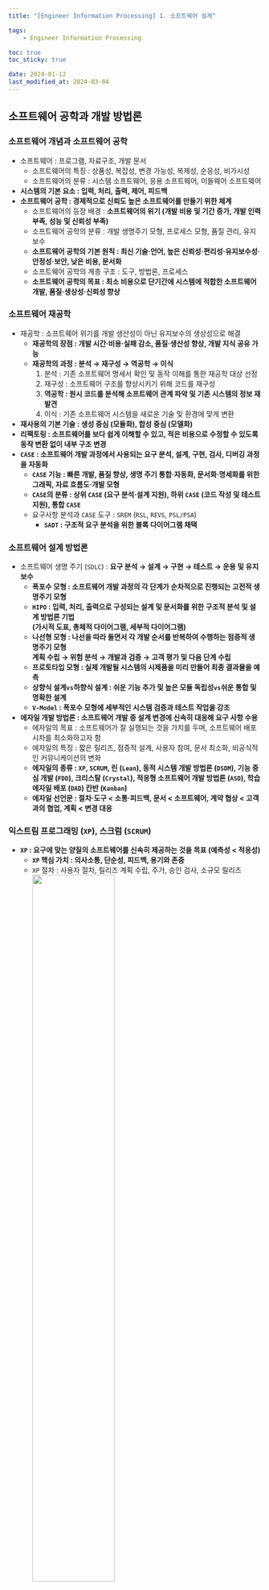 ```yaml
---
title: "[Engineer Information Processing] 1. 소프트웨어 설계"

tags:
    - Engineer Information Processing

toc: true
toc_sticky: true

date: 2024-01-12
last_modified_at: 2024-03-04
---
```


## 소프트웨어 공학과 개발 방법론

### 소프트웨어 개념과 소프트웨어 공학

- 소프트웨어 : 프로그램, 자료구조, 개발 문서
  - 소프트웨어의 특징 : 상품성, 복잡성, 변경 가능성, 복제성, 순응성, 비가시성
  - 소프트웨어의 분류 : 시스템 소프트웨어, 응용 소프트웨어, 미들웨어 소프트웨어
- <b>시스템의 기본 요소 : 입력, 처리, 출력, 제어, 피드백</b>
- <b>소프트웨어 공학 : 경제적으로 신뢰도 높은 소프트웨어를 만들기 위한 체계</b>
  - 소프트웨어의 등장 배경 : <b>소프트웨어의 위기 (개발 비용 및 기간 증가, 개발 인력 부족, 성능 및 신뢰성 부족)</b>
  - 소프트웨어 공학의 분류 : 개발 생명주기 모형, 프로세스 모형, 품질 관리, 유지보수
  - <b>소프트웨어 공학의 기본 원칙 : 최신 기술·언어, 높은 신뢰성·편리성·유지보수성·안정성·보안, 낮은 비용, 문서화</b>
  - 소프트웨어 공학의 계층 구조 : 도구, 방법론, 프로세스
  - <b>소프트웨어 공학의 목표 : 최소 비용으로 단기간에 시스템에 적합한 소프트웨어 개발, 품질·생상성·신뢰성 향상</b>

### 소프트웨어 재공학

- 재공학 : 소프트웨어 위기를 개발 생산성이 아닌 유지보수의 생상성으로 해결
  - <b>재공학의 장점 : 개발 시간·비용·실패 감소, 품질·생산성 향상, 개발 지식 공유 가능</b>
  - <b>재공학의 과정 : 분석 → 재구성 → 역공학 → 이식</b>
    1. 분석 : 기존 소프트웨어 명세서 확인 및 동작 이해를 통한 재공학 대상 선정
    2. 재구성 : 소프트웨어 구조를 향상시키기 위해 코드를 재구성
    3. <b>역공학 : 원시 코드를 분석해 소프트웨어 관계 파악 및 기존 시스템의 정보 재발견</b>
    4. 이식 : 기존 소프트웨어 시스템을 새로운 기술 및 환경에 맞게 변환
- <b>재사용의 기본 기술 : 생성 중심 (모듈화), 합성 중심 (모델화)</b>
- <b>리팩토링 : 소프트웨어를 보다 쉽게 이해할 수 있고, 적은 비용으로 수정할 수 있도록 동작 변환 없이 내부 구조 변경</b>
- <b><code>CASE</code> : 소프트웨어 개발 과정에서 사용되는 요구 분석, 설계, 구현, 검사, 디버깅 과정을 자동화</b>
  - <b><code>CASE</code> 기능 : 빠른 개발, 품질 향상, 생명 주기 통합·자동화, 문서화·명세화를 위한 그래픽, 자료 흐름도·개발 모형</b>
  - <b><code>CASE</code>의 분류 : 상위 <code>CASE</code> (요구 분석·설계 지원), 하위 <code>CASE</code> (코드 작성 및 테스트 지원), 통합 <code>CASE</code></b>
  - 요구사항 분석과 ```CASE``` 도구 : ```SREM``` (```RSL```, ```REVS```, ```PSL/PSA```)
    - <b><code>SADT</code> : 구조적 요구 분석을 위한 블록 다이어그램 채택</b>

### 소프트웨어 설계 방법론

- 소프트웨어 생명 주기 (```SDLC```) : <b>요구 분석 → 설계 → 구현 → 테스트 → 운용 및 유지보수</b>
  - <b>폭포수 모형 : 소프트웨어 개발 과정의 각 단계가 순차적으로 진행되는 고전적 생명주기 모형</b>
  - <b><code>HIPO</code> : 입력, 처리, 출력으로 구성되는 설계 및 문서화를 위한 구조적 분석 및 설계 방법론 기법<br>(가시적 도표, 총체적 다이어그램, 세부적 다이어그램)</b>
  - <b>나선형 모형 : 나선을 따라 돌면서 각 개발 순서를 반복하여 수행하는 점증적 생명주기 모형<br>계획 수립 → 위험 분석 → 개발과 검증 → 고객 평가 및 다음 단계 수립</b>
  - <b>프로토타입 모형 : 실제 개발될 시스템의 시제품을 미리 만들어 최종 결과물을 예측</b>
  - <b>상향식 설계<code>vs</code>하향식 설계 : 쉬운 기능 추가 및 높은 모듈 독립성<code>vs</code>쉬운 통합 및 명확한 설계</b>
  - <b><code>V-Model</code> : 폭포수 모형에 세부적인 시스템 검증과 테스트 작업을 강조</b>
- <b>에자일 개발 방법론 : 소프트웨어 개발 중 설계 변경에 신속히 대응해 요구 사항 수용</b>
  - 에자일의 목표 : 소프트웨어가 잘 실행되는 것을 가치를 두며, 소프트웨어 배포 시차를 최소화하고자 함
  - 에자일의 특징 : 짧은 릴리즈, 점증적 설계, 사용자 참여, 문서 최소화, 비공식적인 커뮤니케이션의 변화
  - <b>에자일의 종류 : <code>XP</code>, <code>SCRUM</code>, 린 (<code>Lean</code>), 동적 시스템 개발 방법론 (<code>DSDM</code>), 기능 중심 개발 (<code>FDD</code>), 크리스탈 (<code>Crystal</code>), 적응형 소프트웨어 개발 방법론 (<code>ASD</code>), 학습 에자일 배포 (<code>DAD</code>) 칸반 (<code>Kanban</code>)</b>
  - <b>에자일 선언문 : 절차·도구 < 소통·피드백, 문서 < 소프트웨어, 계약 협상 < 고객과의 협업, 계획 < 변경 대응</b>

### 익스트림 프로그래밍 (```XP```), 스크럼 (```SCRUM```)

- <b><code>XP</code> : 요구에 맞는 양질의 소프트웨어를 신속히 제공하는 것을 목표 (예측성 < 적응성)</b>
  - <b><code>XP</code> 핵심 가치 : 의사소통, 단순성, 피드백, 용기와 존중</b>
  - ```XP``` 절차 : 사용자 절차, 릴리즈 계획 수립, 주가, 승인 검사, 소규모 릴리즈<br><img src="https://github.com/pocj8ur4in/pocj8ur4in.github.io/assets/105341168/3c2895a0-fcc9-4d80-ac10-f46d5e5258f6" width="60%">
  - <b><code>XP</code>의 12가지 프랙티스 : <code>Pair Programming</code>, <code>Planning Game</code>, <code>Test-Driven Development</code>, <code>Whole Team</code>, <code>Continuous Process</code>, <code>Small Releases</code>, <code>Coding Standards</code>, <code>Collective Code Ownership</code>, <code>Simple Design</code>, <code>System Metaphor</code>, <code>Sustainable Pace</code></b>
- ```SCRUM``` : 요구사항 변경에 신속히 대처할 수 있는  반복적이고 점진적인 팀 중심 소프트웨어 개발 방법론
  - ```SCRUM``` 5가지 가치 : 확약, 전념, 정직, 존중, 용기
  - <b><code>SCRUM</code> 역할 : 제품 책임자, 스크럼 마스터, 스크럼 팀</b>
  - <b><code>SCRUM</code> 절차 : 제품 백로그, 스프린트, 스프린트 일일 미팅, 스프린트 플래닝 미팅, 스프린트 리뷰, 스프린트 회고<br><img src="https://github.com/pocj8ur4in/pocj8ur4in.github.io/assets/105341168/15aa64aa-e1eb-46ba-8eb3-95257eefbe53" width="70%"></b>
    - <b>스프린트 : 작은 단위의 개발 업무를 단기간에 개발, 2~4주마다 이해 관계자에 진척도 보고</b>

## 현행 시스템 분석과 요구 분석

### 현행 시스템 분석

- 현행 시스템 분석 : 어떤 하위 시스템으로 구성되어 있는지 파악하는 절차
  - 현행 시스템 분석의 목적 : 개발 시스템의 개발 범위를 확인하고 이행하기 위한 방향성 설정
  - 시스템 아키텍처 : 상위 시스템과 하위 시스템이 어떤 관계로 상호 작용하는지 각 동작 원리와 구성을 표현한 것
  - <b>현행 시스템 파악 절차 : 시스템 및 인터페이스 →  소프트웨어 아키텍처 → 하드웨어 및 네트워크 구성</b>
    - 시스템 구성 : 기간 업무, 지원 업무로 구분
    - 시스템 기능 : 주요 기능과 하부 기능으로 계층형으로 표시
    - <b>인터페이스 현황 : 단위 업무 시스템 및 시스템 간 통신하는 데이터를 명시</b>
    - 소프트웨어 현황 : 소프트웨어 라이선스 적용 방식 (사이트, 서버, 프로세서, 코어, 사용자 수)
    - 하드웨어 현황 : 서버 사양, 서버 이중화 여부 파악
    - 네트워크 현황 : 시스템의 네트워크 구성 형태를 그림으로 표현
    - 개발 기술 환경 분석 : 플랫폼, ```OS```, ```DBMS```, 미들웨어 분석
- 플랫폼 : 응용 프로그램을 실행하기 위한 하드웨어와 소프트웨어의 결합
  - 플랫폼의 종류 : 운영체제, 어플리케이션, 클라우드, 데이터베이스, 개발, 모바일, ```IoT```, 인터넷 서비스, 개발...
  - <b>플랫폼 성능 특성 분석 항목 : 경과 시간, 사용률, 응답 시간, 가용성</b>
  - 플랫폼 성능 특성 분석 방법 : 성능 테스트, 사용자 인터뷰, 문서 점검
  - 플랫폼 사용할 때의 이점 : 개발·운영·유지보수 비용 감소, 안정성·보안성 향상, 여러 플랫폼·커뮤니티 지원
- ```OS``` : ```HW·SW``` 자원 관리 및 공통 서비스 제공, 사용자와의 인터페이스 제공
  - ```OS``` 분석 항목 : 종류, 버전, 패치 일자, 백업 주기 분석
  - ```OS``` 고려 사항 : 가용성, 성능, 기술 지원, 주변 기기, 구축 비용
  - ```OS``` 메모리 누수 : 실행 소프트웨어가 정상 종료되지 않고 남아있는 증상
- 오픈소스 라이선스 : ```GNU```, ```GNU GPLv1```, ```BSD```, ```Apache 2.0```, ```GNU Affero General Public License v3.0```, ```Eclipse Public License 2.0```, ```Mozilla Public License 2.0```, ```Creative Commons```
- ```DBMS``` : 응용 프로그램과 데이터의 중재자로서 모든 응용 프로그램들이 데이터베이스를 공유할 수 있도록 관리
  - ```DBMS``` 목적 : 종속성 및 중복성 문제를 해결하기 위해 제안
  - ```DBMS``` 종류 : ```Oracle```, ```MSSQL```, ```MySQL```, ```SQLite```, ```MongoDB```, ```Redis```
  - <b><code>DBMS</code> 분석 항목 : 가용성, 성능, 기술 지원, 상호 호환성, 구축 비용</b>

### 요구사항 개발

- 요구공학 : 사용자 요구가 반영된 시스템 개발을 위해 사용자 요구를 추출, 분석, 명세, 검증, 관리
  - 요구사항 베이스라인 : 이해 당사자 간의 명시적 합의, 프로젝트 목표 달성 여부를 확인하는 기준
  - <b>요구사항 분류 : 기능 요구사항과 비기능 요구사항을 구분하고 우선순위 여부를 확인</b>
    - <b>기술 내용에 따른 분류 : 기능 요구사항 (사용자가 원하는 기능)<code>vs</code>비기능 요구사항 (수행 환경, 제약 조건)</b>
    -  기술 관점 및 대상에 따른 분류 : 시스템 요구사항<code>vs</code>사용자 요구사항
- ```SWEBOK``` 기반 요구사항 개발 프로세스 : <b>도출 → 분석 → 명세 → 검증</b>
  - 요구사항 도출 : 현재 상태를 파악하고 문제를 정의하고 목표를 도출
  - <b>요구사항 분석 : 소프트웨어가 어떻게 상호 작용하는지 이해하고, 요구사항 정의를 도출 및 문서화</b>
    - <b>분석 기법 : 사용자 의견 청취, 사용자 인터뷰, 문서 및 모델 분석, 설문 조사</b>
    - 분석 단계 : 문제 인식 → 전개 → 평가 및 종합 → 검토 → 문서화
  - 요구사항 명세 : 시스템 정의 및 요구사항, 소프트웨어 요구사항을 문서화
    - <b>명세 기법 : 정형 명세 (수학적 + 정확한 표현, 명세·구현의 일치)<code>vs</code>비정형 명세 (자연어 + 작성·이해 용이, 다양한 전달 방법)</b>
  - 요구사항 확인 : 문서로 만들어진 내용을 확인 및 검증
  - 요구사항 관리 : 요구사항 명세서와 관련된 변경 사항을 추적 및 관리
- <b>요구사항 관리 도구의 필요성 : 프로세스 효율성 재고 및 관리·분석·추적·평가·의사소통 용이</b>
- 요구사항 할당 : 요구사항을 만족시키기 위한 아키텍처 구성 요소를 식별

### 요구사항 확인 기법과 ```FTR```

- 요구사항 확인 기법 : 인터뷰, 설문 조사, 시나리오, 스토리보드, 워크숍, 브레인스토밍, 분석 모델링
  - <b>프로토타이핑 : 도출된 요구사항을 토대로 시제품을 제작해 대상 시스템과 바교하여 추가 요구사항을 재작성</b>
    - 프로토타이핑 절차 : 요구사항 분석 → 설계 → 개발 → 검토·피드백 → 프로토타입 정제 → 요구사항 검증
  - 모델 검증 : 분석 단계에서 개발된 모델의 품질을 검증
    - 정적 분석 : 객체 모델에서 객체 간에 존재하는 의사소통 경로를 검증하기 위해 명세의 일관성·정확성 확인
    - 동적 분석 : 모델을 검증하기 위해 소스 코드를 직접 실행해 메모리 누수 현황 및 스레드 결함 분석
  - 요구사항 검토 : 여러 검토자자가 에러, 잘못된 가정, 불명확성, 표준과의 차이를 탐색
  - <b>인수 테스트 : 소프트웨어가 요구사항을 만족하는지 확인하기 위한 테스트</b>
    - 인수 테스트 종류 : 계약 인수 테스트, 규정 인수 테스트, ```α```·```β```검사, 사용자 인수 테스트, 운영 인수 테스트
    - 인수 테스트 절차 : 계획 → 설계 → 구현 → 검토 → 수행 → 완료
  - <b>정형 기술 검토 : 소프트웨어 개발 산출물 대상 요구사항 일치 여부·표준 준수·결합 발생 여부를 검토하는 정적 분석</b>
    - 정형 기술 검토 특징 : 구조화된 절차, 전문가의 참여 필요, 개발 초기 적용 가능, 문서화의 중요성
    - <b>정형 기술 검토 지침 : 의제 및 범위 유지, 참가자 수 제한, 체크리스트 및 일정 할당, 검토에 집중, 논쟁 제한, 명확한 문제 영역</b>

### ```UML```과 럼바우 분석 기법

- 개념 모델링 : 요구사항을 이해하기 쉽도록 실 세계의 상황을 단순화하여 개념적으로 표현한 모델을 생성하는 과정
  - 개발 대상 도메인의 엔티티 및 관계와 종속성을 반영
- <b><code>UML</code> : 객체지향 소프트웨어 개발 과정의 모델링 기술 및 방법론을 통합한 범용 모델링 언어</b>
  - ```UML``` 특성 : 시각화, 문서화, 명세화, 구축, 확장성, 표준화된 언어
  - <b><code>UML</code> 관점 : 기능적 (유스케이스 다이어그램), 정적 (클래스 다이어그램), 동적 (시퀀스·상태 다이어그램)</b>
  - <b><code>UML</code> 구성 : 사물 (객체 간의 관계 형성 대상), 관계 (객체 간의 연관성 표현), 다이어그램 (격체의 관계 도식화)</b>
    - <b>스테레오타입 : <code>UML</code> 구성 외에 추가적인 확장 요소를 표현 (<code><<>></code>으로 포현)</b>
    - <code>UML</code> 접근 제어자 : ```public``` (```+```), ```private``` (```-```), ```protected``` (```#```), ```package``` (```~```)
    - <code>UML</code> 표현 : ```1``` (```1``` 객체 연결), ```*``` 또는 ```0..*``` (0이거나 0 이상 객체 연결), ```1..*``` (1이거나 1 이상 객체 연결), ```0..1``` (0이거나 1 객체 연결), ```1, 3, 5``` (1이거나 3이거나 6 객체 연결), ```n``` (```n```개 객체 연결), ```m..*``` (```m```이거나 ```m```개 이상 객체 연결)
- <b>럼바우 객체지향 분석 (= 객체 모델링 기법) : 소프트에어 구성 요소를 그래픽으로 모형화</b>
  - <b>럼바우 객체지향 분석 절차 : 객체 모델링 (객체 다이어그램) → 동적 모델링 (상태도) → 기능 모델링 (자료 흐름도)</b>
    - 객체 모델링 : 시스템에서 요구되는 객체를 찾아 속성, 연산, 관계를 규정하여 객체를 다이어그램으로 표시
    - 동적 모델링 : 제어 흐름, 상호 작용, 동작 순서 등의 상태를 시간 흐름에 따라 상태 다이어그램으로 표시
    - 기능 모델링 : 여러 프로세스 간 자료 흐름 표시 (어떤 데이터를 입력해 어떤 결과를 가져올 수 있을지 표현)

### ```UML``` 다이어그램

- <b>구조 다이어그램 : 시스템 구조와 구성 요소 간의 관계를 시각적으로 표현</b>
  - <b>클래스 다이어그램 : 시스템 내 클래스·인터페이스 및 그 관계를 시각적 표현, 클래스 속성·메소드로 구현 정보 제공</b>
  - 객체 다이어그램 : 특정 시점의 객체 간의 관계 및 상태 표현, 클래스들이 어떻게 실제로 인스턴스화되는지 표현
  - 복합체 구조 다이어그램 : 시스템의 복잡한 구조를 모델링하기 위해 객체의 내부 구조 및 상호 작용을 표현
  - 배치 다이어그램 : 시스템의 물리적 배치 및 구성, 하드웨어와 소프트웨어 간의 관계를 표현
  - <b>컴포넌트 다이어그램 : 소프트웨어 시스템의 컴포넌트의 구조 및 관계 표현, 어떤 기능을 수행하는지 나타내 모듈화 및 재사용에 유용</b>
  - 패키지 다이어그램 : 시스템을 구성하는 여러 개체를 그룹화하여 표현하여 모듈화나 구조화를 표현
- <b>행위 다이어그램 : 시스템 내 상호작용, 메시지 흐름, 객체 간의 상호 작용와 같은 시스템의 동작을 그래픽으로 표현</b>
  - 유스케이스 다이어그램 : 시스템 및 시스템과 사용자 간의 상호 작용을 시각적으로 표현
  - <b>액티비티 다이어그램 : 시스템 내부 프로세스나 작업 흐름을 시각적으로 표현</b>
  - 상태 머신 다이어그램 : 객체의 생명주기와 상태 변화를 상태, 이벤트, 전이로 구성하여 표현
  - 협력 다이어그램 : 객체들이 서로 메시지를 주고받는 과정을 객체, 메시지로 표현
  - 상호 작용 다이어그램 : 유스케이스를 수행하기 위해 객체들이 어떻게 상호 작용하는지 객체 간 메시지를 통해 표현
    - <b>순차 다이어그램 : 시스템 구성 요소들이 어떻게 상호 작용하는지 객체, 생명선, 실행, 메시지, 시간으로 표현</b>
    - 통신 다이어그램 : 시스템에서 객체 간의 통신을 객체 간의 관계 및 역할, 메시지 흐름, 시간 흐름으로 표현
- <b>클래스 다이어그램 : 시스템을 구성하는 객체 간의 관계를 추상화한 모델을 논리적 구조로 표현</b><br><img src="https://github.com/pocj8ur4in/pocj8ur4in.github.io/assets/105341168/f36208b8-a953-41f7-99fc-08b8d3c92de6" width="60%">
- 유스케이스 다이어그램 : 사용자 요구를 기능적 측면에서 기술하기 위해 액터와 유스케이스로 구성하여 표현<br><img src="https://github.com/pocj8ur4in/pocj8ur4in.github.io/assets/105341168/2d87dd8e-b6b4-42c1-be8c-ab555c15a5af" width="60%">
  - <b>유스케이스 다이어그램 요소 : 시스템 경계, 액터, 유스케이스, 관계 (연관, 포함, 확장, 일반화)</b>
  - 유스케이스 다이어그램 작성 단계 : 액터 식별 → 유스케이스 식별 → 관계 정의 → 유스케이스 구조화
  - 유스케이스 다이어그램 관계 표현 : ```UML``` 관계를 통해 표현<br><img src="https://github.com/pocj8ur4in/pocj8ur4in.github.io/assets/105341168/08a0c2b5-b7ad-420f-9b08-979fdf3deaf7" width="70%">
    - ```UML``` 연관 관계 : 한 사물의 객체가 다른 사물의 객체와 연결된 것을 표현 (연관 관계명, 역할명)
    - <b><code>UML</code> 의존 관계 : 연관 관계와 동일하나, 메소드드를 사용할 때처럼 짧은 시간만을 유지</b>
    - <b><code>UML</code> 일반화 관계 : 객체지향의 상속 관계를 표현 (하위 클래스와 상위 클래스 간의 관계를 표현)</b>
    - ```UML``` 집합 관계 : 전체 객체와 부분 객체 간의 관계를 표현
    - ```UML``` 포함 관계 : 부분 객체가 전체 객체에 속하는 강한 집합 연관의 관계를 표현
    - <b><code>UML</code> 실체화 관계 : 인터페이스와 실제 구현된 일반 클래스 간의 관계로 존재하는 행동에 대한 구현을 표현</b>

## <code>UI</code> 설계

### <code>UI</code> 환경 분석

- <code>UI</code> 표준을 위한 환경 분석
  - 사용자 경향 분석 : 기존 <code>UI</code> 경향을 숙지해 현재 <code>UI</code>의 단점 작성
  - 기능 및 설계 분석 : 기능 조작성, 오류 방지, 최소한의 조작으로 업무 처리가 가능한지, <code>UI</code>의 정보 전달이 어떤지
- <code>UI</code> 요구사항 요소 : 데이터 요구, 기능 요구, 제품 및 서비스 품질, 제약 사항
- 정황 시나리오 : 개발 서비스의 초기 모양 상상 (사용자 관점에서 높은 수준·낙관적 상황을 가정해 기초 시나리오 작성)

### <code>UI</code> 표준과 지침

- <code>UI</code> : 인간, 디지털 기기, 소프트웨어 간에 의사소통이 가능하도록 만든 매개체
  - <code>UI</code> 분야 : 표현, 정보 제공 및 전달, 기능<br>→ 웹 디자인, 모바일 앱 디자인, 게임 디자인, 산업 디자인, 기계 학습 인터페이스
  - <b><code>UI</code> 개발 시스템이 가져야할 기능 : 사용자의 입력 검증, 에러 및 에러 메시지 처리, 도움과 프롬프트 제공</b>
- <b><code>UI</code> 설계 원칙 : 직관성, 유효성, 학습성, 유연성</b>
- <b><code>UI</code> 설계 지침 : 사용자 중심, 일관성, 단순성, 가시성, 표준화, 접근성, 결과 예측 가능, 명확성, 오류 발생 해결</b>
- <code>UI</code> 구현 표준 : 화면 구성, 화면 이동과 같이 화면에서 공통적으로 갖춰어야 할 최소의 <code>UI</code> 요소 및 배치 규칙
  - <code>UI</code> 설계 시 오류 지침 : 명확하고 이해하기 쉬운 메시지, 문제 해결 방법 제공, 시각적 강조 및 사용자 경험 고려
  - <code>UI</code> 표준 구성 : 전체 <code>UX</code> 원칙, 정책·철학, <code>UI</code> 스타일 가이드, <code>UI</code> 패턴 모델 정의, <code>UI</code> 표준 수립 조직 구성
- <code>UX</code> : 제품을 대상으로 직·간접적으로 사용하면서 느끼고 생각하는 지각·반응·행동과 같은 모든 경험

### <code>UI</code> 설계

- <code>UI</code> 설계 단계 : 문제 정의 → 사용자 모델 정의 → 작업 분석 → 컴퓨터 오브젝트·기능 정의 → ```UI``` 정의 → 디자인 평가
  - <code>UI</code> 메뉴 구조 설계, 내부 및 외부 화면과 폼 설계, <code>UI</code> 검토 수행
  - <code>UI</code> 요구사항 정의 : 시스템 구조, 사이트맵, 프로세스 정의, 화면 설계
- <b><code>UI</code>의 종류 : <code>CLI</code>, <code>GUI</code>, <code>NUI</code>, <code>OUI</code>, <code>TUI</code>, <code>WUI</code>, <code>Touch UI</code></b>
- <code>UI</code> 설계 도구
  - 와이어 프레임 : 화면 단위로 레이아웃을 설계
  - <b>목업 : 실물 크기의 정적 모형을 시각적으로 구현</b>
  - 스토리보드 : 사용자, 작업, 인터페이스 간의 상호 작용을 시각화
- <b><code>UI</code>의 요소 : 라디오 버튼, 체크박스, 토글 버튼, 드롭다운 리스트</b>
- ```UI``` 프로토타입 : 시제품을 제작해 대상 시스템과 비교하면서 개발 중에 도출되는 추가 요구사항을 지속적으로 재작성
- 감성 공학 : 인간이 가진 소망으로서의 이미지나 감성 구체화 (```HCI``` 설계에 정량 측정 및 평가, 여러 학문 융합)

## ```SW``` 설계

### ```SW``` 설계 모델링

- <b><code>SW</code> 설계 모델링 : 요구사항에 만족하는 <code>SW</code>의 내부 구조 및 동적 행위를 모델링하여 표현</b>
  - ```SW``` 설계 모델링 주의사항 : 요구사항 분석의 정확성, 모델링의 명확성, 모듈화의 적절성, 일관성 유지, 변화 대응
  - ```SW``` 설계 원리 : 분할과 정복, 추상화, 단계적 분해, 모듈화, 정보 은닉
  - <b><code>SW</code> 설계 분류 : 상위 설계 (아키텍처, 데이터, 인터페이스) / 하위 설계 (모듈, 자료구조, 알고리즘)</b>
- <code>SW</code> 공학에서의 모델링 : 모델과 ```ing```의 결합으로 모델을 만드는 일을 의미
  - <code>SW</code> 설계 대상 : 구조 모델링, 행위 모델링
  - <code>SW</code> 설계 방법 : 구조적 설계, 자료 중심 설계, 객체지향 설계
- <b><code>SW</code> 구조도 : 모듈과 모듈 간의 관계를 상자와 선으로 표시하는 구조적 설계 방법</b>
  - <code>SW</code> 구조도 용어 : ```Fan-in```, ```Fan-out```, ```Depth```, ```Width```, ```Super Ordinate```, ```Subordinate```

<img src="https://github.com/pocj8ur4in/pocj8ur4in.github.io/assets/105341168/1d597b81-18c1-43e3-833b-7a63ced56739" width="60%">

### 구조적 분석 도구

- <b>자료 흐름도 : 시스템 내 모든 자료를 처리, 자료 흐름, 자료 저장소, 단말로 기술하여 분석</b>
  - <b>자료 흐름도 특징 : 시스템·프로그램 간 총체적 데이터 흐름 표시 가능, 다차원적·그림 중심·하향식 분할 원리</b>
  - 자료 흐름도 원칙 : 자료 보존, 최소 자료 입력, 독립성, 지속성, 순차 처리, 영구성
  - <b>자료 흐름도의 구성 요소 및 표기법 : 화살표·원·사각형·직선으로 표시</b><br><img src="https://github.com/pocj8ur4in/pocj8ur4in.github.io/assets/105341168/187981a0-bb1b-4cec-806e-6dcb65556ec4" width="80%">
- 소단윈 명세서 : 세분화된 자료 흐름도에서 최하위 단계 프로세스의 처리 절차를 설명
- 구조적 언어 : 자연어의 일부분으로 한정된 단어, 문형와 같은 제한된 구조로 명세서 작성
- 의사 결정 나무 : 현재 상황과 목표와의 상호 관련을 나무 가지로 표현
- 의사 결졍표 : 복잡한 의사결정 논리를 기술하여 자료 처리 분야에 활용
- <b>자료 사전 : 시스템과 관련된 모든 자료 명세 및 속성을 파악하기 위해 조직화된 도구</b><br><img src="https://github.com/pocj8ur4in/pocj8ur4in.github.io/assets/105341168/9c2cbcaf-1bca-486a-90ac-70702a62962c" width="80%">

### 모듈

- <b>모듈 : 전체 프로그램에서 어떤 기능을 수행할 수 있는 실행 코드<b>
  - <b>모듈화를 통해 얻을 수 있는 것 : 유지보수 용이성, 재사용성, 테스트 용이성, 확장성, 독립성</b>
  - <b>결합도 : 서로 다른 모듈 간의 기능적인 연관 정도 (결합도를 낮게 하면 독립성이 향상)</b><br><img src="https://github.com/pocj8ur4in/pocj8ur4in.github.io/assets/105341168/7e0cc48a-3e81-42f4-be75-778d43d5106b" width="70%">
  - <b>응집도 : 같은 모듈 내 요소들이 서로 관련된 정도 (응집도가 높으면 필요한 요소들로 구성됨을 의미)</b><img src="https://github.com/pocj8ur4in/pocj8ur4in.github.io/assets/105341168/52f3b489-9f22-4ab1-810a-983ffabe4bfc" width="70%">
  - <b> 모듈 설계 방법 : 출입구 하나, 유지보수 쉽게, 모듈 크기 작게·예측 가능하게, 계층적 자료 조직, 복잡도·중복 최소</b>
  - <b>모듈 (실질적인 구현 단위)<code>vs</code>컴포넌트 (실제 동작하는 엔티티 단위)</b><br><img src="https://github.com/pocj8ur4in/pocj8ur4in.github.io/assets/105341168/aa627e7c-90eb-4925-a549-d4230444e985" width="70%">
  - 모듈 분할의 특징 : 추상화, 모듈화, 정보 은닉, 복잡도, 시스템 구조

### 재사용

- <b>재사용 : 검증된 기능을 파악하여 재구성</b> (라이브러리, 프레임워크, 컴포넌트, 마이크로서비스)
  - <b>재사용 규모에 따른 구분 : 함수와 객체, 어플리케이션, 컴포넌트</b>
- 공통 모듈 : 각 서브 시스템에서 공통으로 사용하는 기능을 묶어 하나의 공통된 모듈로 개발
  - <b>공통 모듈 명세 기법 : 정확성, 명확성, 완전성, 일관성, 추적성</b>
  - 공통 모듈 테스트 : 화이트박스 테스트, 메소드 기반 테스트, 화면 기반 테스트
- 모듈 명세화 도구 : 흐름도, 의사결정도, ```PDL```, 상태 전이도, 행위도
  - <b><code>N-S</code> 도표 : 구조적 프로그램의 순차-선택-반복의 구조를 사각형으로 도식화</b>
  - 의사 코드 : 사람이 이해하기 쉽도록 약속된 형식으로 작성된 코드
  - 의사 결정표 : 모듈의 동작을 결정하는 조건과 결과를 표로 나타낸 문서

### 소프트웨어 아키텍처

- 소프트웨어 아키텍처 : 요구사항을 기반으로 개발 대상 소프트웨어의 기본 틀을 만드는 것
  - <b>소프트웨어 아키텍처 시스템 품질 속성 : 가용성, 변경 용이성, 성능, 보안성, 사용 편의성, 시험 용이성</b>
  - 소프트웨어 아키텍처 특징 : 간략성, 추상화, 가시성
  - 소프트웨어 아키텍처 복잡도 관리 종류 : 과정 추상화, 데이터 추상화, 제어 추상화
  - <b>아키텍처 프레임워크 : 복잡한 소프트웨어 문제의 해결 및 서술에 필요한 기본 구조를 제공하여 재사용 용이하게 함</b><br><img src="https://github.com/pocj8ur4in/pocj8ur4in.github.io/assets/105341168/4f99f136-db35-49a6-a52f-b8f59719568a" width="70%">
  - 소프트웨어 아키텍처 설계 원리 : 단순성, 효율성, 분할 및 계층화, 추상화, 모듈화
  - <b>소프트웨어 설계 과정 : 설계 목표의 설정 → 시스템 타입 결정 → 스타일 적용 및 커스텀마이즈 → 서브 시스템 기능·인터페이스 동작 작성 → 아키텍처 설계 검토</b>
- 소프트웨어 아키텍처 평가 방법론 : 예측 평가, 실무 평가, 사례 평가, 정량적 평가
  - 소프트웨어 아키텍처 평가 방법론 종류 : ```SAAM```, ```ATAM```, ```CBAM```, ```ARID```, ```ADR```
- 소프트웨어 아키텍처 ```4+1 View Model``` : 다양하고 동시적인 뷰를 기반으로 소프트웨어 위주 시스템 아키텍처 묘사
  - 소프트웨어 아키텍처 ```4+1 View Model``` 구성 요소 : 유스케이스 뷰, 논리 뷰, 프로세스 뷰, 구현 뷰, 배포 뷰

### 소프트웨어 아키텍처 패턴

- <b>소프트웨어 아키텍처 패턴 : 소프트웨어 아키텍처를 설계하는 데 발생하는 문제점을 해결하기 위한 재사용 가능한 솔루션</b>
  - 계층 구조 패턴 : 소프트웨어를 계층 단위로 나눔 (프레젠테이션, 어플리케이션, 데이터의 ```3-tier``` 아키텍처 패턴)
- <b><code>MVC</code> : <code>UI</code>와 비즈니스 로직을 분리해 모델, 뷰, 컨트롤러로 구성된 패턴</b>
- 클라이언트-서버 패턴 : 하나의 서버와 다수의 클라이언트로 구성하여 서버에 서비스를 요청하면 통신하는 구조
- <b>파이프 필터 패턴 : 데이터 스트림을 생성 및 처리하기 위해 필터, 파이프로 구성된 패턴</b>
- <code>Peer to Peer</code> 패턴 : 클라이언트-서버에 대칭적 특징 추가, 한 컴포넌트에 대응되는 <code>Peer</code>로 클라이언트, 서버 수행
- 브로커 패턴 : 컴포넌트가 컴퓨터와 사용자를 연결해주는 중앙 집중식 서버인 브로커 역할을 하며 분산 시스템에 사용
- 블랙보드 패턴 : 결정적 해결 전략이 없는 문제의 해결을 위해 블랙보드의 데이터를 컴포넌트에서 검색
- 이벤트 버스 패턴 : 소스 이벤트가 메시지를 발행하면 해당 채널 구독자가 메시지 수신 후 해당 이벤트 처리
- 인터프리터 패턴 : 표현식으로 특정 언어로 작성된 프로그램을 해석하는 컴포넌트 설계에 사용

### 코드 설계

- 코드 설계 : 데이터의 사용 목적에 따라 식별·분류·배열하기 위해 사용하는 숫자·문자·기호
  - 코드 설계 순서 : 코드 대상 선정 → 코드화 목적 명확화 → 코드 부여 대상 수 확인 → 사용 범위 결정 → 사용 기간 결정 → 코드화 대상 특성 분석 → 코드 부여 방식 결정 → 코드 문서화
  - 코드 설계 목적 : 고유성, 분류 편리성, 배열 효율성, 간결성, 유지보수 편리성, 코드 독립성, 코드 편의성
  - 코드 설계 고려 사항 : 기계 처리 적합성, 사용 편리성, 코드 공통성, 코드 쳬계셩, 코드 유연성
- <b>코드 기능 : 표준화, 간소화 + 분류, 식별, 배열 + 연상, 암호화, 오류 검출</b>
- 코드 분류 : 식별 코드, 분류 코드, <b>순차 코드</b>, 블록 코드, 그룹 분류식 코드, 10진 분류 코드, <b>표의 숫자 코드</b>, 연상 코드
- <b>코드 오류 종류 : 필사 오류, 전위 오류, 이중 오류, 생략 오류, 추가 오류, 임의 오류</b>

## 객체지향 설계와 디자인 패턴

### 소프트웨어 설계 기법과 객체지향 프로그래밍

- 구조적 프로그래밍 : 한개의 입력과 한개의 출력 구조를 갖게 하여 프로그램 이해 및 디버깅 작업이 쉬움
- 절차적 프로그래밍 : 순서대로 일련의 명령어를 나열하는 함수 기반 프로그래밍
- 객체지향 프로그래밍 : 컴퓨터 소프트웨어를 객체 단위로 구분하고, 객체 간의 모음으로 설계하는 것
  - <b>객체지향 : 개체 (<code>Entity</code>)를 속성과 메소드로 결합해 객체로 표현</b>
  - <b>객채지향 프로그래밍 구성 요소 : 클래스 (<code>Class</code>), 객체 (<code>Object</code>), 속성 (<code>Attribute</code>), 메소드 (<code>Method</code>), 메시지 (<code>Message</code>)</b>
  - <b>객체지향 특징 : 캡슐화, 정보은닉, 추상화, 상속성, 다형성</b>
  - <b>객체지향에서의 관계성 : (<code>is member of</code>) 연관성, (<code>is instance of</code>) 분류화, (<code>is part of</code>) 집단화, (<code>is a</code>) 일반화·특수화</b>
  - <b>오버로딩 : 한 클래스 내에서 같은 이름의 메소드를 사용하는 것 (매개 변수의 유형 및 개수가 달라지게 함)</b>
  - 오버라이딩 : 상속 관계의 두 클래스의 상위 클래스에서 정의한 메소드를 하위 클래스에서 재정의하는 것

### 객체지향 설계 원칙

- <b>객체지향 설계 원칙 : <code>SOLID</code></b>
  - <b>단일 책임의 원칙 (<code>SRP</code>) : 객체가 단 하나의 책임만을 가져야 함</b>
    - 객체는 단 하나의 기능만을 수행하고, 이 기능에 대한 변경 사항이 있으면 해댱 객체만 수정되어야 함
  - <b>개방-폐쇄의 원칙 (<code>OCP</code>) : 소프트웨어 구성 요소는 확장에 대해선 개방적, 수정에 대해선 폐쇄적이여야 함</b>
    - 기능이 추가되면 기존 코드를 수정하지 않고, 기존 코드를 확장하도록 설계해야 함
  - <b>리스코프 치환 원칙 (<code>LSP</code>) : 부모 클래스가 들어갈 자리를 자식 클래스로 대체해도 계획대로 작동되어야 함</b>
    - 어떤 클래스가 상속 관계에 있을 때, 자식 클래스는 부모 클래스의 역할을 수행할 수 있어야 함
  - <b>인터페이스 분리 원칙 (<code>ISP</code>) : 클라이언트는 자신이 사용하지 않는 메소드와 의존 관계를 맺으면 안됨</b>
    - 클라이언트가 사용하지 않는 인터페이스에 영향받지 않게 해, 불필요한 의존성을 줄이고 코드 유연성을 높임
  - <b>의존 역전 원칙 (<code>DIP</code>) : 구현이 아닌 추상화에 의존해야 함 (상위 모듈은 하위 모듈에 의존하면 안됨)</b>
    - 추상화된 인터페이스나 추상 클래스에 의존해야 하며, 의존성 주입을 통해 런타임 시 의존 관계 설정 가능
- 객체지향 개발 방법론 종류 : ```Booch``` (다이어그램 기반), ```OOSE``` (유스케이스 활용), ```OMT``` (모델링 기반)
  - <b><code>Coad & Yourdon</code> : <code>E-R</code> 다이어그램으로 객체의 행위를 데이터 모델링 (→ <code>UML</code>)</b>
- 클래스 설계 : 분석 단계 중 아직 확정되지 않은 클래스 내부 부분 중에 구현에 필요한 중요 사항을 결정
  - 클래스 인터페이스 : 클래스 구현, 클래스 사용, 클래스 확장
  - <b>협업에 의한 설계 : 선행 조건, 결과 조건, 불변 조건</b>

### 디자인 패턴

- <b>디자인 패턴 : 자주 사용하는 설계 형태를 정형화하여, 유형별로 설계 템플릿을 만들고 소프트웨어 개발 중의 과제 해결</b>
  - <b>디자인 패턴 장점 : 검증된 해결책 → 높은 생산성, 시간·비용 절감, 구조 파악 쉬움, 원활한 의사소통</b>
  - <b>디자인 패턴 단점 : 객체지향 위조, 초기 비용 부담, 패턴 이해 선행, 코드 복잡성 증가</b>
  - <b>디자인 패턴 구성 : 문제, 해결책, 결과, 이름, 컨텍스트, 구성 요소, 상호 작용, 문서화, 유연성, 일반성, 적용 예시, 품질 향상, 적용 가능성, 개발 방법론, 팀원 협업 + 알려진 사례, 샘플 코드</b>
- 디자인 패턴 활용 : 새로운 소프트웨어 개발, 기존 소프트웨어 리펙토링 및 기능 추가

### ```GOF``` 패턴

- <b><code>GoF</code> 패턴 : 객체 지향 설계 단계 중에 재사용에 유용한 설계들을 디자인 패턴으로 분류</b>
  - <b>생성 패턴 : 객체 생성 패턴 (객체 생성·변경이 시스템에 미치는 영향 최소화, 객체 생성·참조 과정 추상화)</b>
    - 팩토리 메소드 : 상위 클래스에서 객체를 생성하는 인터페이스를 정의하고, 하위 클래스에서 인스턴스 생성
    - <b>싱글톤 : 전역 변수를 사용하지 않고, 객체를 하나만 생성하여 생성된 객체를 어디에서든 참조하도록 함</b>
    - 프로토타입 : 프로토타입을 먼저 생성하고 인스턴스를 복제하여 사용
    - 빌더 : 객체를 생성하는 방식을 분리하여, 복잡한 객체를 생성하기 위해 다양한 객체들을 조합
    - <b>추상 팩토리 : 구체적인 클래스에 의존하지 않고 서로 연관된 객체들의 조합을 인터페이스로 제공</b>
  - <b>구조 패턴 : 클래스·객체 조합 패턴 (복잡한 구조를 개발하기 쉽게, 새로운 기능의 복합 객체 생성에 효과적)</b>
    - ```Adapter``` : 클래스 인터페이스를 다른 인터페이스롤 변환하여 다른 클래스가 이용 가능하게 함
    - ```Bridge``` : 구현부에서 추상층을 분리해 각자 독립적으로 확장
    - ```Composite``` : 객체들의 관계를 트리 구조로 작성해 복합 객체와 단일 객체를 구분 없이 다름
    - ```Decorator``` : 주어진 상황·용도에 맞게 어떤 객체에 다른 객체를 덧붙임
    - ```Facade``` : 서브 시스템의 인터페이스 집합에 대해 통합된 인터페이스 ```Wrapper``` 제공
    - ```Flyweight``` : 크기가 작은 여러 객체를 매번 생성하는 대신 가능한 한 공유하여 메모리 절약
    - ```Proxy``` : 접근이 어려운 객체에 접근 가능한 프록시 객체 및 그에 대한 인터페이스 제공
  - <b>행위 패턴 : 객체 상호 작용 패턴 (클래스·객체들이 상호 작용하는 방법 및 책임 분산, 메시지 교환과 관련)</b>
    - 책임 연쇄 : 요청을 처리할 객체가 둘 이상 존재하여, 한 객체가 처리 못하면 다음 객체롤 넘어가도록 함
    - ```Iterator``` : 접근이 잦은 객체는 동일한 인터페이스를 활용하도록 함
    - ```Command``` : 명렁어를 캡슐화하여 재사용 및 취소할 수 있도록 필요한 정보를 로그에 남김
    - ```Interpreter``` : 언어에 문법 표현을 정의
    - ```Memento``` : 특정 시점의 객체 내부 상태를 객체화해, 이후 요청에 따른 객체를 해당 시점으로 롤백 가능
    - ```Memento``` : 이벤트 발행·구독, 객체 상태 변화 및 전달에 따라, 객체에 상속된 객체들에 변화 상태 전달
    - ```State``` : 객체 상태에 따라 이벤트를 다르게 처리하도록 함
    - ```Strategy``` : 동일 계열 알고리즘을 개별적으로 캡슐화하여, 상호 교환 및 독립적으로 원하는 알고리즘 사용
    - ```Visitor``` : 처리 기능을 별도의 클래스로 구성하고, 분리된 처리 기능은 각 클래스를 방문하여 수행
    - ```Template``` : 상위에서 인터페이스를 정의하고, 하위에서 이를 구체화
    - ```Mediator``` : 상호 작용을 캡슙화하여 결합도를 낮추도록 함

## 시스템 인터페이스 설계

### 시스템 인터페이스 요구사항 확인

- 시스템 인터페이스 내·외부 요구사항 : 개발 대상 조직 내·외부 시스템 연동을 통하여 상호 작용을 하기 위한 접속 방법
- 시스템 인터페이스 요구사항 : 요구사항 구성, 내·외부 인터페이스의 이름, 연계 대상 시스템, 연계 범위·내용·방식, 송신 데이터, 인터페이스 주기
- <b>시스템 인터페이스 요구사항 분류 : 기능적 요구사항, 비기능적 요구사항</b>
- <b>시스템 인터페이스 요구사항 분석 절차 : 명세 작성 → 자료 준비 → 기능·비기능 요구사항 구분 → 비교 분석 → 문서 공유</b>
- 시스템 인터페이스 요구사항 검증 : 인터페이스 설계·구현 이전에 사용자 요구사항을 명세하고, 개발 범위를 설정
  - 시스템 인터페이스 요구사항 검증 절차 : 검토 계획 수립 → 검토 및 오류 수정 → 베이스라인 설정
  - <b>시스템 인터페이스 요구사항 검증 방법 : 프로토타이핑, 테스트 설계, <code>CASE</code>, 동료 검토, <code>Walk Through</code>, <code>Inspection</code></b>

### 시스템 인터페이스 대상 식별

- 시스템 인터페이스 대상 식별 : 개발 대상 시스템과 연계 시스템 사이의 인터페이스를 식별
  - <b>시스템 인터페이스 구성 : 송신 시스템, 수신 시스템, 중계 시스템</b>
  - 시스템 인터페이스 데이터 표준 : 시스템 간에 상호 교환되는 데이터의 표준 형식을 정의해 사용
- 시스템 인터페이스 상세 설계 : 직접 연계<code>vs</code>간접 연계
- 시스템 인터페이스 연계 기술 : ```DB Link```, ```DB Connection```, ```API/OpenAPI```, ```JDBC```, ```HyperLink```, ```Socket```, ```WebService```
- 시스템 인터페이스 송·수신 통신 유형 : 단방향, 동기·비동기 + 자연어 처리, 배치 처리, 실시간 처리
- 시스템 인터페이스 데이터 명세화 : 개체 정의서, 테이블 정의서, 코드 정의서
- 시스템 인터페이스 설계 : 시스템 구조와 서브 시스템 사이의 관계 표현
  - 시스템 인터페이스 설계 단계 : 요구사항 분석 → 인터페이스 디자인 → 인터페이스 구현 → 인터페이스 테스트 및 유지보수

### 미들웨어 솔루션

- <b>미들웨어 솔루션 : 클라이언트·서버 간 통신을 담당하는 시스템 소프트웨어 (표준화된 인터페이스로 일관성 제공)</b>
  - <code>DB</code> 미들웨어 : <code>DB</code> 벤더에서 제공하는 소프트웨어 (클라이언트에서 원격 <code>DB</code>와 연결)
  - 통신 미들웨어 : 분산 시스템에서 서로 다른 어플리케이션 간의 통신을 가능하게 함
    - <code>RPC</code> : 분산 처리 시스템에서 응용 프로그램의 프로시저를 통해 원격 프로시저를 로컬 프로시저처럼 호출
    - <b><code>MOM</code> : 메시지 기반 비동기식 메시지 전달 미들웨어, 이기종 분산 <code>DB</code> 데이터 동기화에 사용</b>
    - <code>ORB</code> : 로컬·원격지의 객체 간의 통신을 담당하는 객체지향 미들웨어 (<code>IDL</code> 사용)
    - <code>TP-Monitor</code> : 여러 소프트웨어 상호 간 혼합된 환경에서 세션, 시스템, <code>DB</code> 간 트랜잭션 감시
    - <b><code>WAS</code> : 서버 단에서 어플리케이션을 동작 가능하게 하여 동적 서버 컨텐츠 수행에 활용</b>